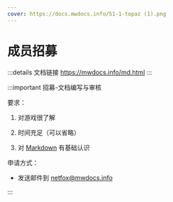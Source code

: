 ```yaml
---
cover: https://docs.mwdocs.info/51-1-topaz (1).png
---
```


# 成员招募
:::details 文档链接
https://mwdocs.info/md.html
:::

:::important 招募-文档编写与审核

要求：

1. 对游戏很了解

2. 时间充足（可以省略）

3. 对 [Markdown](demo/info.html) 有基础认识

申请方式：

- 发送邮件到 netfox@mwdocs.info

:::